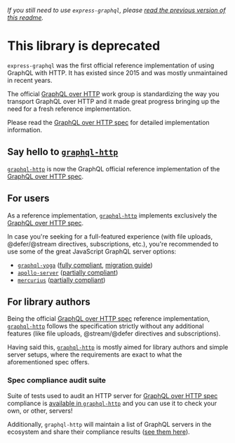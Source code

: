 _If you still need to use `express-graphql`, please [read the previous version of this readme](https://github.com/graphql/express-graphql/blob/8b6ffc65776aa40d9e03f554425a1dc14840b165/README.md)._

# This library is deprecated

`express-graphql` was the first official reference implementation of using GraphQL with HTTP. It has existed since 2015 and was mostly unmaintained in recent years.

The official [GraphQL over HTTP](https://github.com/graphql/graphql-over-http) work group is standardizing the way you transport GraphQL over HTTP and it made great progress bringing up the need for a fresh reference implementation.

Please read the [GraphQL over HTTP spec](https://graphql.github.io/graphql-over-http) for detailed implementation information.

## Say hello to [`graphql-http`](https://github.com/graphql/graphql-http)

[`graphql-http`](https://github.com/graphql/graphql-http) is now the GraphQL official reference implementation of the [GraphQL over HTTP spec](https://graphql.github.io/graphql-over-http).

## For users

As a reference implementation, [`graphql-http`](https://github.com/graphql/graphql-http) implements exclusively the [GraphQL over HTTP spec](https://graphql.github.io/graphql-over-http/).

In case you're seeking for a full-featured experience (with file uploads, @defer/@stream directives, subscriptions, etc.), you're recommended to use some of the great JavaScript GraphQL server options:

- [`graphql-yoga`](https://www.the-guild.dev/graphql/yoga-server) ([fully compliant](https://github.com/graphql/graphql-http/tree/master/implementations/graphql-yoga), [migration guide](https://www.the-guild.dev/graphql/yoga-server/v3/migration/migration-from-express-graphql))
- [`apollo-server`](https://www.apollographql.com/docs/apollo-server/) ([partially compliant](https://github.com/graphql/graphql-http/tree/master/implementations/apollo-server))
- [`mercurius`](https://mercurius.dev/) ([partially compliant](https://github.com/graphql/graphql-http/tree/master/implementations/mercurius))

## For library authors

Being the official [GraphQL over HTTP spec](https://graphql.github.io/graphql-over-http/) reference implementation, [`graphql-http`](https://github.com/graphql/graphql-http) follows the specification strictly without any additional features (like file uploads, @stream/@defer directives and subscriptions).

Having said this, [`graphql-http`](https://github.com/graphql/graphql-http) is mostly aimed for library authors and simple server setups, where the requirements are exact to what the aforementioned spec offers.

### Spec compliance audit suite

Suite of tests used to audit an HTTP server for [GraphQL over HTTP spec](https://graphql.github.io/graphql-over-http) compliance is [available in `graphql-http`](https://github.com/graphql/graphql-http/blob/master/src/audits/server.ts) and you can use it to check your own, or other, servers!

Additionally, `graphql-http` will maintain a list of GraphQL servers in the ecosystem and share their compliance results ([see them here](https://github.com/graphql/graphql-http/tree/master/implementations)).
